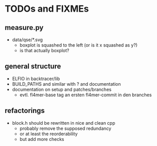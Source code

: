 
# TODOs and FIXMEs

## measure.py

- data/qse/\*.svg
    - boxplot is squashed to the left (or is it x squashed as y?)
    - is that actually boxplot?

## general structure

- ELFIO in backtracer/lib
- BUILD_PATHS and similar with ? and documentation
- documentation on setup and patches/branches
    - evtl. fl4mer-base tag an ersten fl4mer-commit in den branches

## refactorings

- block.h should be rewritten in nice and clean cpp
    - probably remove the supposed redundancy
    - or at least the reorderability
    - but add more checks
